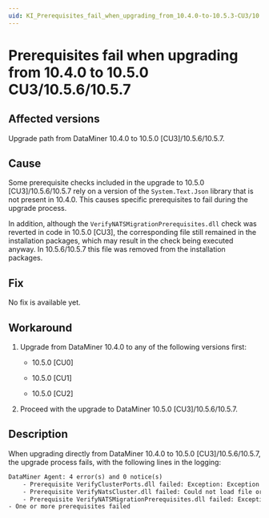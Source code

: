```yaml
---
uid: KI_Prerequisites_fail_when_upgrading_from_10.4.0-to-10.5.3-CU3/10.5.6/10.5.7
---
```


# Prerequisites fail when upgrading from 10.4.0 to 10.5.0 CU3/10.5.6/10.5.7

## Affected versions

Upgrade path from DataMiner 10.4.0 to 10.5.0 [CU3]/10.5.6/10.5.7.

## Cause

Some prerequisite checks included in the upgrade to 10.5.0 [CU3]/10.5.6/10.5.7 rely on a version of the `System.Text.Json` library that is not present in 10.4.0. This causes specific prerequisites to fail during the upgrade process.

In addition, although the `VerifyNATSMigrationPrerequisites.dll` check was reverted in code in 10.5.0 [CU3], the corresponding file still remained in the installation packages, which may result in the check being executed anyway. In 10.5.6/10.5.7 this file was removed from the installation packages.

## Fix

No fix is available yet.

## Workaround

1. Upgrade from DataMiner 10.4.0 to any of the following versions first:

   - 10.5.0 [CU0]

   - 10.5.0 [CU1]

   - 10.5.0 [CU2]

1. Proceed with the upgrade to DataMiner 10.5.0 [CU3]/10.5.6/10.5.7.

## Description

When upgrading directly from DataMiner 10.4.0 to 10.5.0 [CU3]/10.5.6/10.5.7, the upgrade process fails, with the following lines in the logging:

```txt
DataMiner Agent: 4 error(s) and 0 notice(s)
    - Prerequisite VerifyClusterPorts.dll failed: Exception: Exception has been thrown by the target of an invocation.
    - Prerequisite VerifyNatsCluster.dll failed: Could not load file or assembly 'System.Text.Json, Version=9.0.0.1, Culture=neutral, PublicKeyToken=cc7b13ffcd2ddd51' or one of its dependencies. The located assembly's manifest definition does not match the assembly reference. (Exception from HRESULT: 0x80131040)
    - Prerequisite VerifyNATSMigrationPrerequisites.dll failed: Exception: This BPA cannot run on 10.4.0-CU4
- One or more prerequisites failed
```
